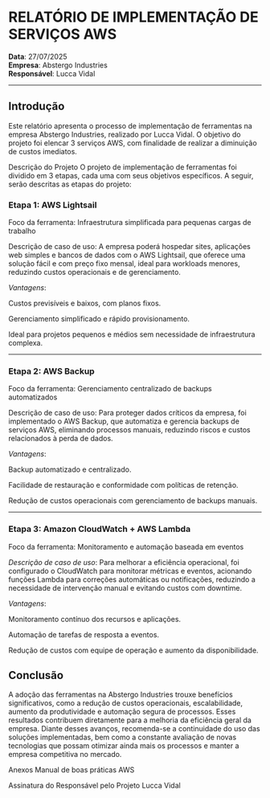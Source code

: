 # RELATÓRIO DE IMPLEMENTAÇÃO DE SERVIÇOS AWS

**Data**: 27/07/2025  
**Empresa**: Abstergo Industries  
**Responsável**: Lucca Vidal

---

## Introdução
Este relatório apresenta o processo de implementação de ferramentas na empresa Abstergo Industries, realizado por Lucca Vidal. O objetivo do projeto foi elencar 3 serviços AWS, com finalidade de realizar a diminuição de custos imediatos.

Descrição do Projeto
O projeto de implementação de ferramentas foi dividido em 3 etapas, cada uma com seus objetivos específicos. A seguir, serão descritas as etapas do projeto:

### Etapa 1: AWS Lightsail
Foco da ferramenta: Infraestrutura simplificada para pequenas cargas de trabalho

Descrição de caso de uso:
A empresa poderá hospedar sites, aplicações web simples e bancos de dados com o AWS Lightsail, que oferece uma solução fácil e com preço fixo mensal, ideal para workloads menores, reduzindo custos operacionais e de gerenciamento.

*Vantagens*:

Custos previsíveis e baixos, com planos fixos.

Gerenciamento simplificado e rápido provisionamento.

Ideal para projetos pequenos e médios sem necessidade de infraestrutura complexa.

---

### Etapa 2: AWS Backup
Foco da ferramenta: Gerenciamento centralizado de backups automatizados

Descrição de caso de uso:
Para proteger dados críticos da empresa, foi implementado o AWS Backup, que automatiza e gerencia backups de serviços AWS, eliminando processos manuais, reduzindo riscos e custos relacionados à perda de dados.

*Vantagens*:

Backup automatizado e centralizado.

Facilidade de restauração e conformidade com políticas de retenção.

Redução de custos operacionais com gerenciamento de backups manuais.

---

 ### Etapa 3: Amazon CloudWatch + AWS Lambda
Foco da ferramenta: Monitoramento e automação baseada em eventos

*Descrição de caso de uso*:
Para melhorar a eficiência operacional, foi configurado o CloudWatch para monitorar métricas e eventos, acionando funções Lambda para correções automáticas ou notificações, reduzindo a necessidade de intervenção manual e evitando custos com downtime.

*Vantagens*:

Monitoramento contínuo dos recursos e aplicações.

Automação de tarefas de resposta a eventos.

Redução de custos com equipe de operação e aumento da disponibilidade.

## Conclusão
A adoção das ferramentas na Abstergo Industries trouxe benefícios significativos, como a redução de custos operacionais, escalabilidade, aumento da produtividade e automação segura de processos. Esses resultados contribuem diretamente para a melhoria da eficiência geral da empresa. Diante desses avanços, recomenda-se a continuidade do uso das soluções implementadas, bem como a constante avaliação de novas tecnologias que possam otimizar ainda mais os processos e manter a empresa competitiva no mercado.

Anexos
Manual de boas práticas AWS

Assinatura do Responsável pelo Projeto
Lucca Vidal

